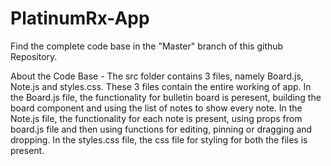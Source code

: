 # PlatinumRx-App
Find the complete code base in the "Master" branch of this github Repository.

About the Code Base - 
The src folder contains 3 files, namely Board.js, Note.js and styles.css. These 3 files contain the entire working of app.
In the Board.js file, the functionality for bulletin board is peresent, building the board component and using the list of notes to show every note.
In the Note.js file, the functionality for each note is present, using props from board.js file and then using functions for editing, pinning or dragging and dropping.
In the styles.css file, the css file for styling for both the files is present.
